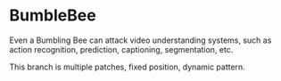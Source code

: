 # BumbleBee
Even a Bumbling Bee can attack video understanding systems, such as action recognition, prediction, captioning, segmentation, etc.

This branch is multiple patches, fixed position, dynamic pattern.

